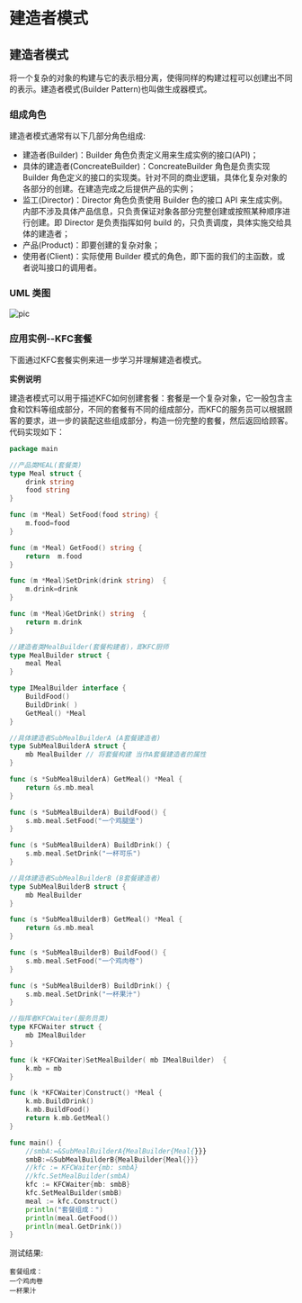 # 建造者模式

## 建造者模式

将一个复杂的对象的构建与它的表示相分离，使得同样的构建过程可以创建出不同的表示。建造者模式(Builder Pattern)也叫做生成器模式。

### 组成角色

建造者模式通常有以下几部分角色组成:

- 建造者(Builder)：Builder 角色负责定义用来生成实例的接口(API)；
- 具体的建造者(ConcreateBuilder)：ConcreateBuilder 角色是负责实现 Builder 角色定义的接口的实现类。针对不同的商业逻辑，具体化复杂对象的各部分的创建。在建造完成之后提供产品的实例；
- 监工(Director)：Director 角色负责使用 Builder 色的接口 API 来生成实例。内部不涉及具体产品信息，只负责保证对象各部分完整创建或按照某种顺序进行创建。即 Director 是负责指挥如何 build 的，只负责调度，具体实施交给具体的建造者；
- 产品(Product)：即要创建的复杂对象；
- 使用者(Client)：实际使用 Builder 模式的角色，即下面的我们的主函数，或者说叫接口的调用者。



### UML 类图


![pic](../img/builder.png)



### 应用实例--KFC套餐

  下面通过KFC套餐实例来进一步学习并理解建造者模式。

**实例说明**

  建造者模式可以用于描述KFC如何创建套餐：套餐是一个复杂对象，它一般包含主食和饮料等组成部分，不同的套餐有不同的组成部分，而KFC的服务员可以根据顾客的要求，进一步的装配这些组成部分，构造一份完整的套餐，然后返回给顾客。代码实现如下：

```go
package main

//产品类MEAL(套餐类)
type Meal struct {
	drink string
	food string
}

func (m *Meal) SetFood(food string) {
	m.food=food
}

func (m *Meal) GetFood() string {
	return  m.food
}

func (m *Meal)SetDrink(drink string)  {
	m.drink=drink
}

func (m *Meal)GetDrink() string  {
	return m.drink
}

//建造者类MealBuilder(套餐构建者)，即KFC厨师
type MealBuilder struct {
	meal Meal
}

type IMealBuilder interface {
	BuildFood()
	BuildDrink( )
	GetMeal() *Meal
}

//具体建造者SubMealBuilderA (A套餐建造者)
type SubMealBuilderA struct {
	mb MealBuilder // 将套餐构建 当作A套餐建造者的属性
}

func (s *SubMealBuilderA) GetMeal() *Meal {
	return &s.mb.meal
}

func (s *SubMealBuilderA) BuildFood() {
	s.mb.meal.SetFood("一个鸡腿堡")
}

func (s *SubMealBuilderA) BuildDrink() {
	s.mb.meal.SetDrink("一杯可乐")
}

//具体建造者SubMealBuilderB (B套餐建造者)
type SubMealBuilderB struct {
	mb MealBuilder
}

func (s *SubMealBuilderB) GetMeal() *Meal {
	return &s.mb.meal
}

func (s *SubMealBuilderB) BuildFood() {
	s.mb.meal.SetFood("一个鸡肉卷")
}

func (s *SubMealBuilderB) BuildDrink() {
	s.mb.meal.SetDrink("一杯果汁")
}

//指挥者KFCWaiter(服务员类)
type KFCWaiter struct {
	mb IMealBuilder
}

func (k *KFCWaiter)SetMealBuilder( mb IMealBuilder)  {
	k.mb = mb
}

func (k *KFCWaiter)Construct() *Meal {
	k.mb.BuildDrink()
	k.mb.BuildFood()
	return k.mb.GetMeal()
}

func main() {
	//smbA:=&SubMealBuilderA{MealBuilder{Meal{}}}
	smbB:=&SubMealBuilderB{MealBuilder{Meal{}}}
	//kfc := KFCWaiter{mb: smbA}
	//kfc.SetMealBuilder(smbA)
	kfc := KFCWaiter{mb: smbB}
	kfc.SetMealBuilder(smbB)
	meal := kfc.Construct()
	println("套餐组成：")
	println(meal.GetFood())
	println(meal.GetDrink())
}

```

测试结果:

```shell
套餐组成：
一个鸡肉卷
一杯果汁
```

